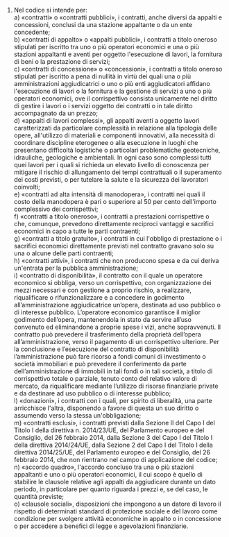 1. Nel codice si intende per:<br>a) «contratti» o «contratti pubblici», i contratti, anche diversi da appalti e concessioni, conclusi da una stazione appaltante o da un ente concedente;<br>b) «contratti di appalto» o «appalti pubblici», i contratti a titolo oneroso stipulati per iscritto tra uno o più operatori economici e una o più stazioni appaltanti e aventi per oggetto l'esecuzione di lavori, la fornitura di beni o la prestazione di servizi;<br>c) «contratti di concessione» o «concessioni», i contratti a titolo oneroso stipulati per iscritto a pena di nullità in virtù dei quali una o più amministrazioni aggiudicatrici o uno o più enti aggiudicatori affidano l'esecuzione di lavori o la fornitura e la gestione di servizi a uno o più operatori economici, ove il corrispettivo consista unicamente nel diritto di gestire i lavori o i servizi oggetto dei contratti o in tale diritto accompagnato da un prezzo;<br>d) «appalti di lavori complessi», gli appalti aventi a oggetto lavori caratterizzati da particolare complessità in relazione alla tipologia delle opere, all'utilizzo di materiali e componenti innovativi, alla necessità di coordinare discipline eterogenee o alla esecuzione in luoghi che presentano difficoltà logistiche o particolari problematiche geotecniche, idrauliche, geologiche e ambientali. In ogni caso sono complessi tutti quei lavori per i quali si richieda un elevato livello di conoscenza per mitigare il rischio di allungamento dei tempi contrattuali o il superamento dei costi previsti, o per tutelare la salute e la sicurezza dei lavoratori coinvolti;<br>e) «contratti ad alta intensità di manodopera», i contratti nei quali il costo della manodopera è pari o superiore al 50 per cento dell'importo complessivo dei corrispettivi;<br>f) «contratti a titolo oneroso», i contratti a prestazioni corrispettive o che, comunque, prevedono direttamente reciproci vantaggi e sacrifici economici in capo a tutte le parti contraenti;<br>g) «contratti a titolo gratuito», i contratti in cui l'obbligo di prestazione o i sacrifici economici direttamente previsti nel contratto gravano solo su una o alcune delle parti contraenti;<br>h) «contratti attivi», i contratti che non producono spesa e da cui deriva un'entrata per la pubblica amministrazione;<br>i) «contratto di disponibilità», il contratto con il quale un operatore economico si obbliga, verso un corrispettivo, con organizzazione dei mezzi necessari e con gestione a proprio rischio, a realizzare, riqualificare o rifunzionalizzare e a concedere in godimento all’amministrazione aggiudicatrice un’opera, destinata ad uso pubblico o di interesse pubblico. L’operatore economico garantisce il miglior godimento dell’opera, mantenendola in stato da servire all’uso convenuto ed eliminandone a proprie spese i vizi, anche sopravvenuti. Il contratto può prevedere il trasferimento della proprietà dell’opera all’amministrazione, verso il pagamento di un corrispettivo ulteriore. Per la conclusione e l’esecuzione del contratto di disponibilità l’amministrazione può fare ricorso a fondi comuni di investimento o società immobiliari e può prevedere il conferimento da parte dell’amministrazione di immobili in tali fondi o in tali società, a titolo di corrispettivo totale o parziale, tenuto conto del relativo valore di mercato, da riqualificare mediante l’utilizzo di risorse finanziarie private e da destinare ad uso pubblico o di interesse pubblico;<br>l) «donazioni», i contratti con i quali, per spirito di liberalità, una parte arricchisce l'altra, disponendo a favore di questa un suo diritto o assumendo verso la stessa un'obbligazione;<br>m) «contratti esclusi», i contratti previsti dalla Sezione II del Capo I del Titolo I della direttiva n. 2014/23/UE, del Parlamento europeo e del Consiglio, del 26 febbraio 2014, dalla Sezione 3 del Capo I del Titolo I della direttiva 2014/24/UE, dalla Sezione 2 del Capo I del Titolo I della direttiva 2014/25/UE, del Parlamento europeo e del Consiglio, del 26 febbraio 2014, che non rientrano nel campo di applicazione del codice;<br>n) «accordo quadro», l'accordo concluso tra una o più stazioni appaltanti e uno o più operatori economici, il cui scopo è quello di stabilire le clausole relative agli appalti da aggiudicare durante un dato periodo, in particolare per quanto riguarda i prezzi e, se del caso, le quantità previste;<br>o) «clausole sociali», disposizioni che impongono a un datore di lavoro il rispetto di determinati standard di protezione sociale e del lavoro come condizione per svolgere attività economiche in appalto o in concessione o per accedere a benefici di legge e agevolazioni finanziarie.